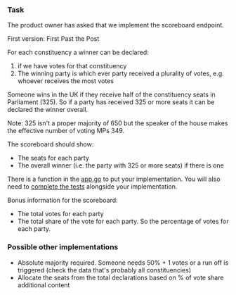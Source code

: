 
### Task
The product owner has asked that we implement the scoreboard endpoint.

First version: First Past the Post

For each constituency a winner can be declared:
1. if we have votes for that constituency
2. The winning party is which ever party received a plurality of votes, e.g. whoever receives the most votes

Someone wins in the UK if they receive half of the constituency seats in Parliament (325).
So if a party has received 325 or more seats it can be declared the winner overall.

Note: 325 isn't a proper majority of 650 but the speaker of the house makes the effective number of voting MPs 349.

The scoreboard should show:
- The seats for each party
- The overall winner (i.e. the party with 325 or more seats) if there is one

There is a function in the [app.go](api/app.go) to put your implementation. You will also need 
to [complete the tests](api/app_test.go) alongside your implementation.

Bonus information for the scoreboard:
- The total votes for each party
- The total share of the vote for each party. So the percentage of votes for each party.

### Possible other implementations

- Absolute majority required. Someone needs 50% + 1 votes or a run off is triggered (check the data that's probably all constituencies)
- Allocate the seats from the total declarations based on % of vote share
additional content